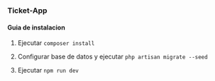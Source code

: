 ### Ticket-App

#### Guia de instalacion

1. Ejecutar `composer install`

2. Configurar base de datos y ejecutar `php artisan migrate --seed`

3. Ejecutar `npm run dev`

